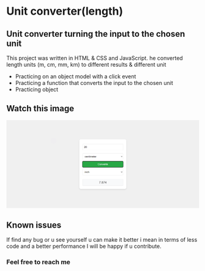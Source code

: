# Unit converter(length)

## Unit converter turning the input to the chosen unit 

This project was written in HTML & CSS and JavaScript. he converted length units (m, cm, mm, km) to different results & different unit

- Practicing on an object model with a click event
- Practicing a function that converts the input to the chosen unit
- Practicing object
## Watch this image 
<img src="/Screenshot 2024-09-18 114620.png" alt="#">

## Known issues 
If find any bug or u see yourself u can make it better i mean in terms of less code and a better performance I will be happy if u contribute.

### Feel free to reach me 
  <a href="https://x.com/1bdallah_"></a>
